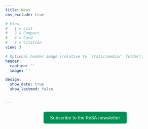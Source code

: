 ```yaml
---
title: News
cms_exclude: true

# View.
#   1 = List
#   2 = Compact
#   3 = Card
#   4 = Citation
view: 3

# Optional header image (relative to `static/media/` folder).
header:
  caption: ''
  image: ''

design:
  show_date: true
  show_lastmod: false  


---
```


<div style="text-align: center; margin-top: 20px;">
  <a href="https://dashboard.mailerlite.com/forms/778129/110635094443558050/share" target="_blank" 
     style="background-color: rgb(0, 143, 84); color: white; padding: 10px 20px; border-radius: 6px; text-decoration: none; display: inline-block; border: 1px solid #ccc;">
    Subscribe to the ReSA newsletter
  </a>
</div>
